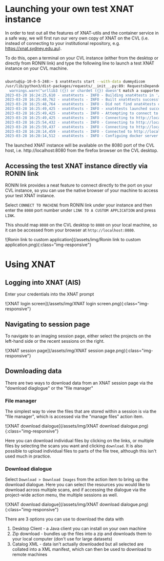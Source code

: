 ---
---

# Launching your own test XNAT instance

In order to test out all the features of XNAT-utils and the container service in a
safe way, we will first run our very own copy of XNAT on the CVL (i.e. instead of
connecting to your institutional repository, e.g. https://xnat.sydney.edu.au).

To do this, open a terminal on your CVL instance (either from the desktop or directly
from RONIN link) and type the following line to launch a test XNAT instance
on your CVL machine.

```bash

ubuntu@ip-10-0-5-248:~ $ xnat4tests start --with-data dummydicom
/usr/lib/python3/dist-packages/requests/__init__.py:89: RequestsDependencyWarning: urllib3 (1.26.15) or chardet (3.0.4) doesn't match a supported version!
  warnings.warn("urllib3 ({}) or chardet ({}) doesn't match a supported "
2023-03-28 16:24:25,610 - xnat4tests - INFO - Building xnat4tests in '/home/ubuntu/.xnat4tests/build' directory
2023-03-28 16:25:48,762 - xnat4tests - INFO - Built xnat4tests successfully
2023-03-28 16:25:48,764 - xnat4tests - INFO - Did not find xnat4tests container, relaunching
2023-03-28 16:25:49,425 - xnat4tests - INFO - xnat4tests launched successfully
2023-03-28 16:25:49,425 - xnat4tests - INFO - Attempting to connect to http://localhost:8080
2023-03-28 16:25:49,425 - xnat4tests - INFO - Connecting to http://localhost:8080 as 'admin'
2023-03-28 16:25:54,432 - xnat4tests - INFO - Connecting to http://localhost:8080 as 'admin'
2023-03-28 16:25:59,437 - xnat4tests - INFO - Connecting to http://localhost:8080 as 'admin'
2023-03-28 16:28:14,459 - xnat4tests - INFO - Connected to http://localhost:8080 successfully
2023-03-28 16:28:14,512 - xnat4tests - INFO - Configuing docker server for container service
```

The launched XNAT instance will be available on the 8080 port of the CVL host, i.e.
http://localhost:8080 from the firefox browser on the CVL desktop.

## Accessing the test XNAT instance directly via RONIN link

RONIN link provides a neat feature to connect directly to the port on your CVL instance,
so you can use the native browser of your machine to access your test XNAT instance.

Select `CONNECT TO MACHINE` from RONIN link under your instance and then enter the `8080`
port number under `LINK TO A CUSTOM APPLICATION` and press `LINK`.

This should map `8080` on the CVL desktop to `8080` on your local machine, so it can
be accessed from your browser at `http://localhost:8080`.

![Ronin link to custom application](/assets/img/Ronin link to custom application.png){:class="img-responsive"}

# Using XNAT

## Logging into XNAT (AIS)

Enter your credentials into the XNAT prompt

![XNAT login screen](/assets/img/XNAT login screen.png){:class="img-responsive"}

## Navigating to session page

To navigate to an imaging session page, either select the projects on the left-hand
side or the recent sessions on the right.

![XNAT session page](/assets/img/XNAT session page.png){:class="img-responsive"}

## Downloading data

There are two ways to download data from an XNAT session page via the "download diaglogue"
or the "file manager"

### File manager

The simplest way to view the files that are stored within a session is via the "file manager",
which is accessed via the "manage files" action item.

![XNAT download dialogue](/assets/img/XNAT download dialogue.png){:class="img-responsive"}

Here you can download individual files by clicking on the links, or multiple files by
selecting the scans you want and clicking `download`. It is also possible to upload
individual files to parts of the file tree, although this isn't used much in practice.

### Download dialogue

Select `Download > Download Images` from the action item to bring up the download dialogue.
Here you can select the resources you would like to download across multiple scans,
and if accessing the dialogue via the project-wide action menu, the multiple sessions
as well.

![XNAT download dialogue](/assets/img/XNAT download dialogue.png){:class="img-responsive"}

There are 3 options you can use to download the data with

1. Desktop Client - a Java client you can install on your own machine
2. Zip download - bundles up the files into a zip and downloads them to your local computer (don't use for large datasets)
3. Catalog XML - data isn't actually downloaded but all selected are collated into a XML manifest, which can then be used to download to remote machines